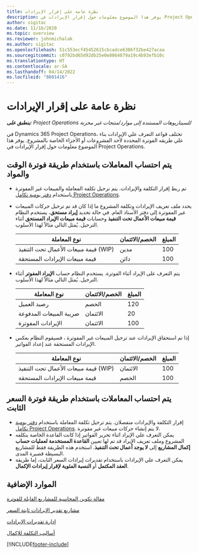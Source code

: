 ```yaml
---
title: نظرة عامة على إقرار الإيرادات
description: يوفر هذا الموضوع معلومات حول إقرار الإيرادات في Project Operations.
author: sigitac
ms.date: 11/16/2020
ms.topic: overview
ms.reviewer: johnmichalak
ms.author: sigitac
ms.openlocfilehash: 51c553ecf45452615cbcadce6386f32be427acaa
ms.sourcegitcommit: c0792bd65d92db25e0e8864879a19c4b93efb10c
ms.translationtype: HT
ms.contentlocale: ar-SA
ms.lasthandoff: 04/14/2022
ms.locfileid: "8601416"
---
```

# <a name="revenue-recognition-overview"></a>نظرة عامة على إقرار الإيرادات

_**ينطبق على:** Project Operations للسيناريوهات المستندة إلى موارد/منتجات غير مخزنة‬_

في Dynamics 365 Project Operations، تختلف قواعد التعرف علي الإيرادات بناء علي طريقه الفوترة المحددة لأحد المشروعات أو الأجزاء الخاصة بالمشروع. يوفر هذا الموضوع معلومات حول إقرار الإيرادات في Project Operations.

## <a name="transactions-accounted-using-time-and-material-billing-method"></a>يتم احتساب المعاملات باستخدام طريقة فوترة الوقت والمواد

- تم ربط إقرار التكلفة والإيرادات. يتم ترحيل تكلفة المعاملة والمبيعات غير المفوترة باستخدام [دفتر يومية تكامل Project Operations](../project-accounting/project-operations-integration-journal.md).
- يحدد ملف تعريف الإيرادات وتكلفة المشروع ما إذا كان قد تم ترحيل حركات المبيعات غير المفوترة إلى دفتر الأستاذ العام. في حالة تحديد **إيراد مستحق**، يستخدم النظام **قيمة مبيعات الأعمال تحت التنفيذ** وحسابات **قيمة مبيعات الإيراد المستحق** أثناء الترحيل. يُمثل التالي مثالاً لهذا الأسلوب.  

  | نوع المعاملة | الخصم/الائتمان | المبلغ |
  | --- | --- | --- |
  | قيمة مبيعات الأعمال تحت التنفيذ (WIP) | مدين | 100 |
  | قيمة مبيعات الإيرادات المستحقة | دائن‬ | 100 |

- يتم التعرف على الإيراد أثناء الفوترة. يستخدم النظام حساب **الإيراد المفوتر** أثناء الترحيل. يُمثل التالي مثالاً لهذا الأسلوب.  

  | نوع المعاملة | الخصم/الائتمان | المبلغ |
  | --- | --- | --- |
  | رصيد العميل | الخصم | 120 |
  | ضريبة المبيعات المدفوعة | الائتمان | 20 |
  | الإيرادات المفوترة | الائتمان | 100 |

- إذا تم استحقاق الإيرادات عند ترحيل المبيعات غير المفوترة ، فسيقوم النظام بعكس الإيرادات المستحقة عند إعداد الفواتير.

  | نوع المعاملة | الخصم/الائتمان | المبلغ |
  | --- | --- | --- |
  | قيمة مبيعات الأعمال تحت التنفيذ (WIP) | الائتمان | 100 |
  | قيمة مبيعات الإيرادات المستحقة | الخصم | 100 |

## <a name="transactions-accounted-using-the-fixed-price-billing-method"></a>يتم احتساب المعاملات باستخدام طريقة فوترة السعر الثابت

- إقرار التكلفة والإيرادات منفصلان. يتم ترحيل تكلفة المعاملة باستخدام [دفتر يومية تكامل Project Operations](../project-accounting/project-operations-integration-journal.md). لا يتم إنشاء حركات مبيعات غير مفوترة.
- يمكن التعرف علي الإيراد اثناء تحرير الفواتير إذا كانت القاعدة الخاصة بتكلفه المشروع وملف تعريف الإيراد قد تم لها تعيين **القاعدة المستخدمة لعمليات حساب إكمال المشاريع** إلى **لا يوجد أعمال تحت التنفيذ**. استخدم هذه الطريقة فقط للمشاريع البسيطة قصيرة المدى.
- يمكن التعرف علي الإيرادات باستخدام تقديرات إيرادات السعر الثابت، إما طريقة **العقد المكتمل** أو **النسبة المئوية لإقرار إيرادات الإكمال**.

## <a name="additional-resources"></a>الموارد الإضافية
[مقالة تكوين المحاسبة للمشاريع القابلة للفوترة](../project-accounting/configure-accounting-billable-projects.md)

[مشاريع تقدير الإيرادات ثابتة السعر](rev-rec-percentage-completion-method.md)

[إدارة تقديرات الإيرادات](rev-rec-completed-contract-method.md)

[أساليب التكلفة للإكمال](cost-complete-methods.md)


[!INCLUDE[footer-include](../includes/footer-banner.md)]